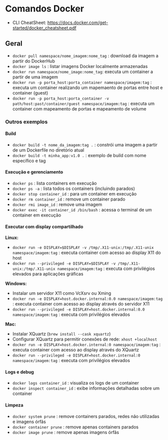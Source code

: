 # Comandos Docker 

- CLI CheatSheet: https://docs.docker.com/get-started/docker_cheatsheet.pdf 

## Geral

- `docker pull namespace/nome_imagem:nome_tag` : download da imagem a partir do DockerHub
- `docker image ls` : listar imagens Docker localmente armazenadas
- `docker run namespace/nome_image:nome_tag`: executa um container a partir de uma imagem
- `docker run -p porta_host:porta_container namespace/imagem:tag` : executa um container realizando um mapemaento de portas entre host e container (guest)
- `docker run -p porta_host:porta_container -v path/host:past/container/guest namespace/imagem:tag` : executa um container com mapeamento de portas e mapeamento de volume

### Outros exemplos

#### Build
- `docker build -t nome_da_imagem:tag .` : constrói uma imagem a partir de um Dockerfile no diretório atual
- `docker build -t minha_app:v1.0 .` : exemplo de build com nome específico e tag

#### Execução e gerenciamento
- `docker ps` : lista containers em execução
- `docker ps -a` : lista todos os containers (incluindo parados)
- `docker stop container_id` : para um container em execução
- `docker rm container_id` : remove um container parado
- `docker rmi image_id` : remove uma imagem
- `docker exec -it container_id /bin/bash` : acessa o terminal de um container em execução

#### Executar com display compartilhado

**Linux:**
- `docker run -e DISPLAY=$DISPLAY -v /tmp/.X11-unix:/tmp/.X11-unix namespace/imagem:tag` : executa container com acesso ao display X11 do host
- `docker run --privileged -e DISPLAY=$DISPLAY -v /tmp/.X11-unix:/tmp/.X11-unix namespace/imagem:tag` : executa com privilégios elevados para aplicações gráficas

**Windows:**
- Instalar um servidor X11 como VcXsrv ou Xming
- `docker run -e DISPLAY=host.docker.internal:0.0 namespace/imagem:tag` : executa container com acesso ao display através do servidor X11
- `docker run --privileged -e DISPLAY=host.docker.internal:0.0 namespace/imagem:tag` : executa com privilégios elevados

**Mac:**
- Instalar XQuartz (`brew install --cask xquartz`)
- Configurar XQuartz para permitir conexões de rede: `xhost +localhost`
- `docker run -e DISPLAY=host.docker.internal:0 namespace/imagem:tag` : executa container com acesso ao display através do XQuartz
- `docker run --privileged -e DISPLAY=host.docker.internal:0 namespace/imagem:tag` : executa com privilégios elevados


#### Logs e debug
- `docker logs container_id` : visualiza os logs de um container
- `docker inspect container_id` : exibe informações detalhadas sobre um container

#### Limpeza
- `docker system prune` : remove containers parados, redes não utilizadas e imagens órfãs
- `docker container prune` : remove apenas containers parados
- `docker image prune` : remove apenas imagens órfãs
